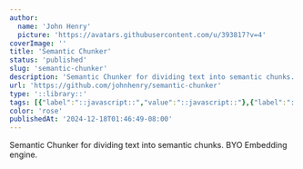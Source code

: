 ```yaml
---
author:
  name: 'John Henry'
  picture: 'https://avatars.githubusercontent.com/u/393817?v=4'
coverImage: ''
title: 'Semantic Chunker'
status: 'published'
slug: 'semantic-chunker'
description: 'Semantic Chunker for dividing text into semantic chunks. BYO Embedding engine.'
url: 'https://github.com/johnhenry/semantic-chunker'
type: '::library::'
tags: [{"label":"::javascript::","value":"::javascript::"},{"label":"::chrome.ai::","value":"::chrome.ai::"},{"label":"::ollama::","value":"::ollama::"}]
color: 'rose'
publishedAt: '2024-12-18T01:46:49-08:00'
---
```


Semantic Chunker for dividing text into semantic chunks. BYO Embedding engine.
